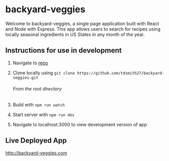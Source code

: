 # backyard-veggies
Welcome to backyard-veggies, a single page application built with React and Node with Express. This app allows users to search for recipes using locally seasonal ingredients in US States in any month of the year.

## Instructions for use in development
1. Navigate to [repo](https://github.com/tdsmith27/backyard-veggies)
2. Clone locally using `git clone https://github.com/tdsmith27/backyard-veggies.git`

   ###### From the root directory
3. Build with `npm run watch`
4. Start server with `npm run dev`
5. Navigate to localhost:3000 to view development version of app

## Live Deployed App
http://backyard-veggies.com
